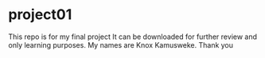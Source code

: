 # project01
This repo is for my final project
It can be downloaded for further review and only learning purposes.
My names are Knox Kamusweke. Thank you
